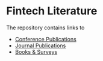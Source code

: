 # Fintech Literature
The repository contains links to
- [Conference Publications](https://github.com/ai-gamer/fintech-literature/conference/README.md)
- [Journal Publications](https://github.com/ai-gamer/fintech-literature/journal/README.md)
- [Books & Surveys](https://github.com/ai-gamer/fintech-literature/book&survey/README.md)
